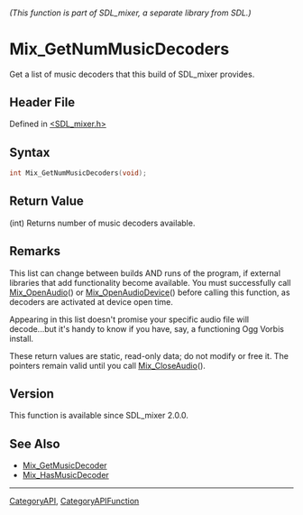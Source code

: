 ###### (This function is part of SDL_mixer, a separate library from SDL.)
# Mix_GetNumMusicDecoders

Get a list of music decoders that this build of SDL_mixer provides.

## Header File

Defined in [<SDL_mixer.h>](https://github.com/libsdl-org/SDL_mixer/blob/SDL2/include/SDL_mixer.h)

## Syntax

```c
int Mix_GetNumMusicDecoders(void);
```

## Return Value

(int) Returns number of music decoders available.

## Remarks

This list can change between builds AND runs of the program, if external
libraries that add functionality become available. You must successfully
call [Mix_OpenAudio](Mix_OpenAudio)() or
[Mix_OpenAudioDevice](Mix_OpenAudioDevice)() before calling this function,
as decoders are activated at device open time.

Appearing in this list doesn't promise your specific audio file will
decode...but it's handy to know if you have, say, a functioning Ogg Vorbis
install.

These return values are static, read-only data; do not modify or free it.
The pointers remain valid until you call
[Mix_CloseAudio](Mix_CloseAudio)().

## Version

This function is available since SDL_mixer 2.0.0.

## See Also

- [Mix_GetMusicDecoder](Mix_GetMusicDecoder)
- [Mix_HasMusicDecoder](Mix_HasMusicDecoder)

----
[CategoryAPI](CategoryAPI), [CategoryAPIFunction](CategoryAPIFunction)

